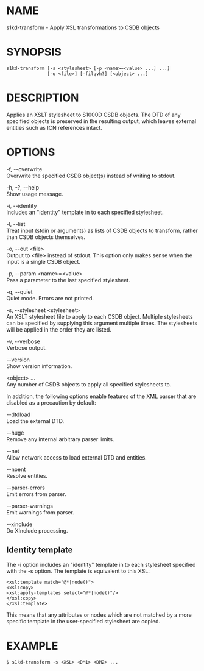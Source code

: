 NAME
====

s1kd-transform - Apply XSL transformations to CSDB objects

SYNOPSIS
========

    s1kd-transform [-s <stylesheet> [-p <name>=<value> ...] ...]
                   [-o <file>] [-filqvh?] [<object> ...]

DESCRIPTION
===========

Applies an XSLT stylesheet to S1000D CSDB objects. The DTD of any
specified objects is preserved in the resulting output, which leaves
external entities such as ICN references intact.

OPTIONS
=======

-f, --overwrite  
Overwrite the specified CSDB object(s) instead of writing to stdout.

-h, -?, --help  
Show usage message.

-i, --identity  
Includes an "identity" template in to each specified stylesheet.

-l, --list  
Treat input (stdin or arguments) as lists of CSDB objects to transform,
rather than CSDB objects themselves.

-o, --out &lt;file&gt;  
Output to &lt;file&gt; instead of stdout. This option only makes sense
when the input is a single CSDB object.

-p, --param &lt;name&gt;=&lt;value&gt;  
Pass a parameter to the last specified stylesheet.

-q, --quiet  
Quiet mode. Errors are not printed.

-s, --stylesheet &lt;stylesheet&gt;  
An XSLT stylesheet file to apply to each CSDB object. Multiple
stylesheets can be specified by supplying this argument multiple times.
The stylesheets will be applied in the order they are listed.

-v, --verbose  
Verbose output.

--version  
Show version information.

&lt;object&gt; ...  
Any number of CSDB objects to apply all specified stylesheets to.

In addition, the following options enable features of the XML parser
that are disabled as a precaution by default:

--dtdload  
Load the external DTD.

--huge  
Remove any internal arbitrary parser limits.

--net  
Allow network access to load external DTD and entities.

--noent  
Resolve entities.

--parser-errors  
Emit errors from parser.

--parser-warnings  
Emit warnings from parser.

--xinclude  
Do XInclude processing.

Identity template
-----------------

The -i option includes an "identity" template in to each stylesheet
specified with the -s option. The template is equivalent to this XSL:

    <xsl:template match="@*|node()">
    <xsl:copy>
    <xsl:apply-templates select="@*|node()"/>
    </xsl:copy>
    </xsl:template>

This means that any attributes or nodes which are not matched by a more
specific template in the user-specified stylesheet are copied.

EXAMPLE
=======

    $ s1kd-transform -s <XSL> <DM1> <DM2> ...
